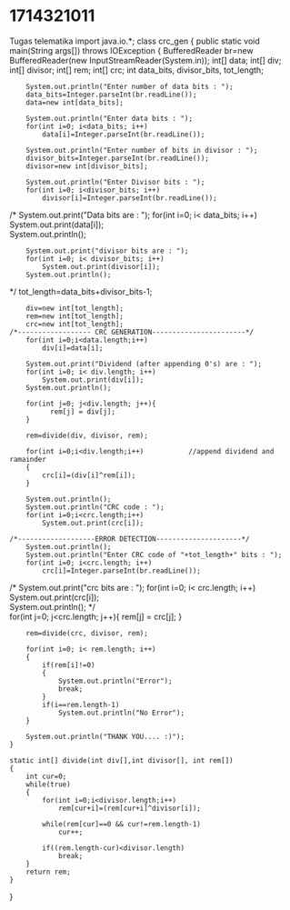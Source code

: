 # 1714321011
Tugas telematika
import java.io.*;
class crc_gen
{
    public static void main(String args[]) throws IOException
    {
        BufferedReader br=new BufferedReader(new InputStreamReader(System.in));
        int[] data;
        int[] div;
        int[] divisor;
        int[] rem;
        int[] crc;
        int data_bits, divisor_bits, tot_length;
        
        System.out.println("Enter number of data bits : ");
        data_bits=Integer.parseInt(br.readLine());
        data=new int[data_bits];

        System.out.println("Enter data bits : ");
        for(int i=0; i<data_bits; i++)
            data[i]=Integer.parseInt(br.readLine());

        System.out.println("Enter number of bits in divisor : ");
        divisor_bits=Integer.parseInt(br.readLine());
        divisor=new int[divisor_bits];
        
        System.out.println("Enter Divisor bits : ");
        for(int i=0; i<divisor_bits; i++)
            divisor[i]=Integer.parseInt(br.readLine());


/*        System.out.print("Data bits are : ");
        for(int i=0; i< data_bits; i++)
            System.out.print(data[i]);        
        System.out.println();
        
        System.out.print("divisor bits are : ");
        for(int i=0; i< divisor_bits; i++)
            System.out.print(divisor[i]);        
        System.out.println();
        
*/        tot_length=data_bits+divisor_bits-1;
        
        div=new int[tot_length];
        rem=new int[tot_length];
        crc=new int[tot_length];
    /*------------------ CRC GENERATION-----------------------*/    
        for(int i=0;i<data.length;i++)
            div[i]=data[i];
        
        System.out.print("Dividend (after appending 0's) are : ");
        for(int i=0; i< div.length; i++)
            System.out.print(div[i]);        
        System.out.println();
        
        for(int j=0; j<div.length; j++){
              rem[j] = div[j];
        }
    
        rem=divide(div, divisor, rem);
        
        for(int i=0;i<div.length;i++)           //append dividend and ramainder
        {
            crc[i]=(div[i]^rem[i]);
        }
        
        System.out.println();
        System.out.println("CRC code : ");    
        for(int i=0;i<crc.length;i++)
            System.out.print(crc[i]);
            
    /*-------------------ERROR DETECTION---------------------*/    
        System.out.println();
        System.out.println("Enter CRC code of "+tot_length+" bits : ");
        for(int i=0; i<crc.length; i++)
            crc[i]=Integer.parseInt(br.readLine());
        
        
/*        System.out.print("crc bits are : ");
        for(int i=0; i< crc.length; i++)
            System.out.print(crc[i]);        
        System.out.println();
*/        
        for(int j=0; j<crc.length; j++){
              rem[j] = crc[j];
        }
    
        rem=divide(crc, divisor, rem);
        
        for(int i=0; i< rem.length; i++)
        {
            if(rem[i]!=0)
            {
                System.out.println("Error");
                break;
            }
            if(i==rem.length-1)
                System.out.println("No Error");
        }
        
        System.out.println("THANK YOU.... :)");
    }
    
    static int[] divide(int div[],int divisor[], int rem[])
    {
        int cur=0;
        while(true)
        {
            for(int i=0;i<divisor.length;i++)
                rem[cur+i]=(rem[cur+i]^divisor[i]);
            
            while(rem[cur]==0 && cur!=rem.length-1)
                cur++;
    
            if((rem.length-cur)<divisor.length)
                break;
        }
        return rem;
    }
}
